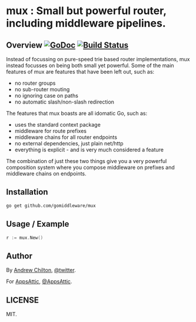 # mux : Small but powerful router, including middleware pipelines.

## Overview [![GoDoc](https://godoc.org/github.com/gomiddleware/mux?status.svg)](https://godoc.org/github.com/gomiddleware/mux) [![Build Status](https://travis-ci.org/gomiddleware/mux.svg)](https://travis-ci.org/gomiddleware/mux)

Instead of focussing on pure-speed trie based router implementations, mux instead focusses on being both small yet
powerful. Some of the main features of mux are features that have been left out, such as:

* no router groups
* no sub-router mouting
* no ignoring case on paths
* no automatic slash/non-slash redirection

The features that mux boasts are all idomatic Go, such as:

* uses the standard context package
* middleware for route prefixes
* middleware chains for all router endpoints
* no external dependencies, just plain net/http
* everything is explicit - and is very much considered a feature

The combination of just these two things give you a very powerful composition system where you compose middleware on
prefixes and middleware chains on endpoints.

## Installation

```sh
go get github.com/gomiddleware/mux
```

## Usage / Example

```go
r := mux.New()
```

## Author ##

By [Andrew Chilton](https://chilts.org/), [@twitter](https://twitter.com/andychilton).

For [AppsAttic](https://appsattic.com/), [@AppsAttic](https://twitter.com/AppsAttic).

## LICENSE

MIT.
